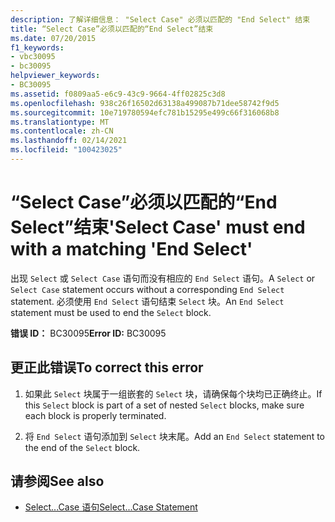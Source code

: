 ```yaml
---
description: 了解详细信息： "Select Case" 必须以匹配的 "End Select" 结束
title: “Select Case”必须以匹配的“End Select”结束
ms.date: 07/20/2015
f1_keywords:
- vbc30095
- bc30095
helpviewer_keywords:
- BC30095
ms.assetid: f0809aa5-e6c9-43c9-9664-4ff02825c3d8
ms.openlocfilehash: 938c26f16502d63138a499087b71dee58742f9d5
ms.sourcegitcommit: 10e719780594efc781b15295e499c66f316068b8
ms.translationtype: MT
ms.contentlocale: zh-CN
ms.lasthandoff: 02/14/2021
ms.locfileid: "100423025"
---
```

# <a name="select-case-must-end-with-a-matching-end-select"></a><span data-ttu-id="88118-103">“Select Case”必须以匹配的“End Select”结束</span><span class="sxs-lookup"><span data-stu-id="88118-103">'Select Case' must end with a matching 'End Select'</span></span>

<span data-ttu-id="88118-104">出现 `Select` 或 `Select Case` 语句而没有相应的 `End Select` 语句。</span><span class="sxs-lookup"><span data-stu-id="88118-104">A `Select` or `Select Case` statement occurs without a corresponding `End Select` statement.</span></span> <span data-ttu-id="88118-105">必须使用 `End Select` 语句结束 `Select` 块。</span><span class="sxs-lookup"><span data-stu-id="88118-105">An `End Select` statement must be used to end the `Select` block.</span></span>  
  
 <span data-ttu-id="88118-106">**错误 ID：** BC30095</span><span class="sxs-lookup"><span data-stu-id="88118-106">**Error ID:** BC30095</span></span>  
  
## <a name="to-correct-this-error"></a><span data-ttu-id="88118-107">更正此错误</span><span class="sxs-lookup"><span data-stu-id="88118-107">To correct this error</span></span>  
  
1. <span data-ttu-id="88118-108">如果此 `Select` 块属于一组嵌套的 `Select` 块，请确保每个块均已正确终止。</span><span class="sxs-lookup"><span data-stu-id="88118-108">If this `Select` block is part of a set of nested `Select` blocks, make sure each block is properly terminated.</span></span>  
  
2. <span data-ttu-id="88118-109">将 `End Select` 语句添加到 `Select` 块末尾。</span><span class="sxs-lookup"><span data-stu-id="88118-109">Add an `End Select` statement to the end of the `Select` block.</span></span>  
  
## <a name="see-also"></a><span data-ttu-id="88118-110">请参阅</span><span class="sxs-lookup"><span data-stu-id="88118-110">See also</span></span>

- [<span data-ttu-id="88118-111">Select...Case 语句</span><span class="sxs-lookup"><span data-stu-id="88118-111">Select...Case Statement</span></span>](../language-reference/statements/select-case-statement.md)
